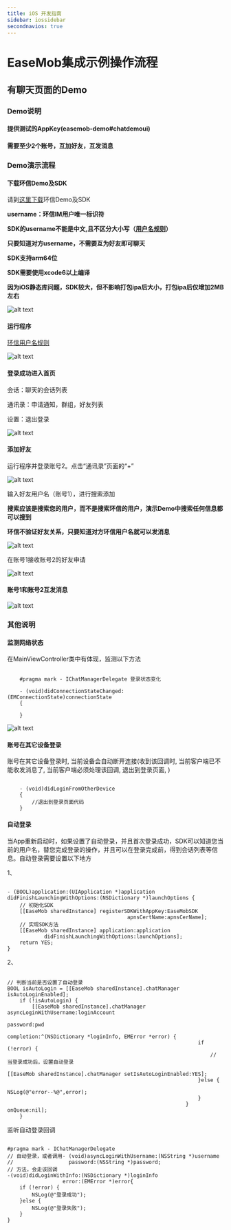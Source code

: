 ```yaml
---
title: iOS 开发指南
sidebar: iossidebar
secondnavios: true
---
```


# EaseMob集成示例操作流程

## 有聊天页面的Demo

### Demo说明

#### 提供测试的AppKey(easemob-demo#chatdemoui)

#### 需要至少2个账号，互加好友，互发消息

### Demo演示流程

#### 下载环信Demo及SDK

请到[这里下载](http://www.easemob.com/sdk/)环信Demo及SDK

**username：环信IM用户唯一标识符**

**SDK的username不能是中文,且不区分大小写（[用户名规则](http://www.easemob.com/docs/rest/userapi/#eid)）**

**只要知道对方username，不需要互为好友即可聊天**

**SDK支持arm64位**

**SDK需要使用xcode6以上编译**

**因为iOS静态库问题，SDK较大，但不影响打包ipa后大小，打包ipa后仅增加2MB左右**

  ![alt text](/example_layout_IOS.png "Demo")
  
#### 运行程序

  [环信用户名规则](http://www.easemob.com/docs/rest/userapi/#eid)

 ![alt text](/chatUIDemoLogin.png "Demo")
 
#### 登录成功进入首页

会话：聊天的会话列表

通讯录：申请通知，群组，好友列表

设置：退出登录

 ![alt text](/chatUIDemoHome.png "Demo")
 
#### 添加好友

运行程序并登录账号2。点击“通讯录”页面的“+”

 ![alt text](/chatUIDemoOther.png "Demo")
 
输入好友用户名（账号1），进行搜索添加

**搜索应该是搜索您的用户，而不是搜索环信的用户，演示Demo中搜索任何信息都可以搜到**

**环信不验证好友关系，只要知道对方环信用户名就可以发消息**
 
 ![alt text](/chatUIDemoAddFriend.png "Demo")
 
在账号1接收账号2的好友申请
 
 ![alt text](/chatUIDemoApplyList.png "Demo")
 
#### 账号1和账号2互发消息

 ![alt text](/chatUIDemoChatList.png "Demo") 
 
### 其他说明
#### 监测网络状态

在MainViewController类中有体现，监测以下方法

<pre class="hll"><code class="language-objective_c">
	#pragma mark - IChatManagerDelegate 登录状态变化

	- (void)didConnectionStateChanged:(EMConnectionState)connectionState
	{
    	
	}
</code></pre>
	
![alt text](/chatUIDemoNetwork.png "Demo") 

#### 账号在其它设备登录

账号在其它设备登录时, 当前设备会自动断开连接(收到该回调时, 当前客户端已不能收发消息了, 当前客户端必须处理该回调, 退出到登录页面, )

<pre class="hll"><code class="language-objective_c">
	- (void)didLoginFromOtherDevice
	{
	    //退出到登录页面代码
	}
</code></pre>


#### 自动登录

当App重新启动时，如果设置了自动登录，并且首次登录成功，SDK可以知道您当前的用户名，替您完成登录的操作，并且可以在登录完成前，得到会话列表等信息。自动登录需要设置以下地方

1、

<pre class="hll"><code class="language-objective_c">
- (BOOL)application:(UIApplication *)application didFinishLaunchingWithOptions:(NSDictionary *)launchOptions {
	// 初始化SDK
    [[EaseMob sharedInstance] registerSDKWithAppKey:EaseMobSDK
                                       apnsCertName:apnsCerName];
    // 实现SDK方法
    [[EaseMob sharedInstance] application:application
            didFinishLaunchingWithOptions:launchOptions];
    return YES;
}
</code></pre>

2、

<pre class="hll"><code class="language-objective_c">
// 判断当前是否设置了自动登录
BOOL isAutoLogin = [[EaseMob sharedInstance].chatManager isAutoLoginEnabled];
    if (!isAutoLogin) {
        [[EaseMob sharedInstance].chatManager asyncLoginWithUsername:loginAccount
                                                            password:pwd
                                                          completion:^(NSDictionary *loginInfo, EMError *error) {
                                                              if (!error) {
                                                                  // 当登录成功后，设置自动登录
                                                                  [[EaseMob sharedInstance].chatManager setIsAutoLoginEnabled:YES];
                                                              }else {
                                                                  NSLog(@"error--%@",error);
                                                              }
                                                          } onQueue:nil];
    }
</code></pre>

监听自动登录回调

<pre class="hll"><code class="language-objective_c">
#pragma mark - IChatManagerDelegate
// 自动登录，或者调用- (void)asyncLoginWithUsername:(NSString *)username
//                  password:(NSString *)password;
// 方法，会走该回调
-(void)didLoginWithInfo:(NSDictionary *)loginInfo
                  error:(EMError *)error{
    if (!error) {
        NSLog(@"登录成功");
    }else {
        NSLog(@"登录失败");
    }
}
</code></pre>
